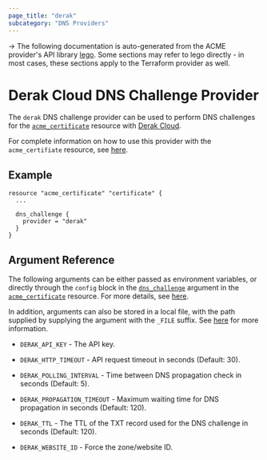 ```yaml
---
page_title: "derak"
subcategory: "DNS Providers"
---
```


-> The following documentation is auto-generated from the ACME
provider's API library [lego](https://go-acme.github.io/lego/).  Some
sections may refer to lego directly - in most cases, these sections
apply to the Terraform provider as well.

# Derak Cloud DNS Challenge Provider

The `derak` DNS challenge provider can be used to perform DNS challenges for
the [`acme_certificate`][resource-acme-certificate] resource with
[Derak Cloud](https://derak.cloud/).

[resource-acme-certificate]: ../resources/certificate.md

For complete information on how to use this provider with the `acme_certifiate`
resource, see [here][resource-acme-certificate-dns-challenges].

[resource-acme-certificate-dns-challenges]: ../resources/certificate.md#using-dns-challenges

## Example

```hcl
resource "acme_certificate" "certificate" {
  ...

  dns_challenge {
    provider = "derak"
  }
}
```
## Argument Reference

The following arguments can be either passed as environment variables, or
directly through the `config` block in the
[`dns_challenge`][resource-acme-certificate-dns-challenge-arg] argument in the
[`acme_certificate`][resource-acme-certificate] resource. For more details, see
[here][resource-acme-certificate-dns-challenges].

[resource-acme-certificate-dns-challenge-arg]: ../resources/certificate.md#dns_challenge

In addition, arguments can also be stored in a local file, with the path
supplied by supplying the argument with the `_FILE` suffix. See
[here][acme-certificate-file-arg-example] for more information.

[acme-certificate-file-arg-example]: ../resources/certificate.md#using-variable-files-for-provider-arguments

* `DERAK_API_KEY` - The API key.

* `DERAK_HTTP_TIMEOUT` - API request timeout in seconds (Default: 30).
* `DERAK_POLLING_INTERVAL` - Time between DNS propagation check in seconds (Default: 5).
* `DERAK_PROPAGATION_TIMEOUT` - Maximum waiting time for DNS propagation in seconds (Default: 120).
* `DERAK_TTL` - The TTL of the TXT record used for the DNS challenge in seconds (Default: 120).
* `DERAK_WEBSITE_ID` - Force the zone/website ID.


